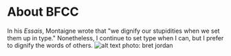# About BFCC
In his *Essais*, Montaigne wrote that "we dignify our stupidities when we set them up in type." Nonetheless, I continue to set type when I can, but I prefer to dignify the words of others. 
![alt text](https://images.unsplash.com/photo-1596299786121-66852dfb4b61?ixlib=rb-4.0.3&q=85&fm=jpg&crop=entropy&cs=srgb&dl=brett-jordan-O0OCxZf0fTk-unsplash.jpg)
photo: bret jordan
